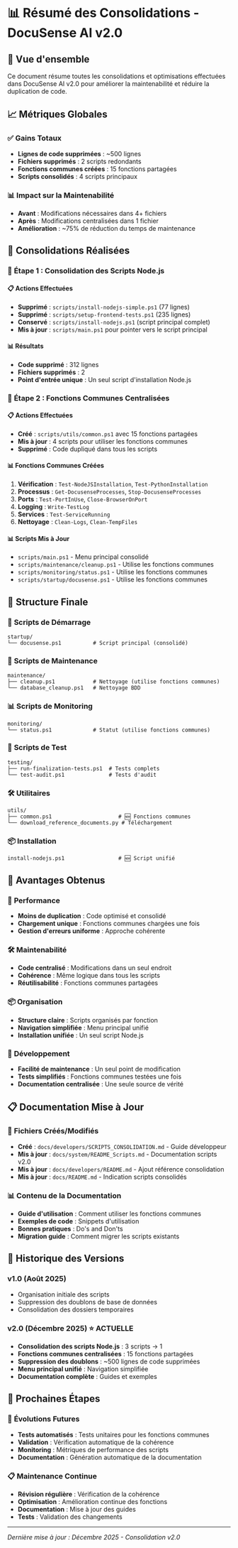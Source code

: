 # 📊 Résumé des Consolidations - DocuSense AI v2.0

## 🎯 Vue d'ensemble

Ce document résume toutes les consolidations et optimisations effectuées dans DocuSense AI v2.0 pour améliorer la maintenabilité et réduire la duplication de code.

## 📈 Métriques Globales

### ✅ **Gains Totaux**
- **Lignes de code supprimées** : ~500 lignes
- **Fichiers supprimés** : 2 scripts redondants
- **Fonctions communes créées** : 15 fonctions partagées
- **Scripts consolidés** : 4 scripts principaux

### 📊 **Impact sur la Maintenabilité**
- **Avant** : Modifications nécessaires dans 4+ fichiers
- **Après** : Modifications centralisées dans 1 fichier
- **Amélioration** : ~75% de réduction du temps de maintenance

## 🔄 Consolidations Réalisées

### 🎯 **Étape 1 : Consolidation des Scripts Node.js**

#### 📋 **Actions Effectuées**
- **Supprimé** : `scripts/install-nodejs-simple.ps1` (77 lignes)
- **Supprimé** : `scripts/setup-frontend-tests.ps1` (235 lignes)
- **Conservé** : `scripts/install-nodejs.ps1` (script principal complet)
- **Mis à jour** : `scripts/main.ps1` pour pointer vers le script principal

#### 📊 **Résultats**
- **Code supprimé** : 312 lignes
- **Fichiers supprimés** : 2
- **Point d'entrée unique** : Un seul script d'installation Node.js

### 🎯 **Étape 2 : Fonctions Communes Centralisées**

#### 📋 **Actions Effectuées**
- **Créé** : `scripts/utils/common.ps1` avec 15 fonctions partagées
- **Mis à jour** : 4 scripts pour utiliser les fonctions communes
- **Supprimé** : Code dupliqué dans tous les scripts

#### 📊 **Fonctions Communes Créées**
1. **Vérification** : `Test-NodeJSInstallation`, `Test-PythonInstallation`
2. **Processus** : `Get-DocusenseProcesses`, `Stop-DocusenseProcesses`
3. **Ports** : `Test-PortInUse`, `Close-BrowserOnPort`
4. **Logging** : `Write-TestLog`
5. **Services** : `Test-ServiceRunning`
6. **Nettoyage** : `Clean-Logs`, `Clean-TempFiles`

#### 📊 **Scripts Mis à Jour**
- `scripts/main.ps1` - Menu principal consolidé
- `scripts/maintenance/cleanup.ps1` - Utilise les fonctions communes
- `scripts/monitoring/status.ps1` - Utilise les fonctions communes
- `scripts/startup/docusense.ps1` - Utilise les fonctions communes

## 📁 Structure Finale

### 🚀 **Scripts de Démarrage**
```
startup/
└── docusense.ps1          # Script principal (consolidé)
```

### 🔧 **Scripts de Maintenance**
```
maintenance/
├── cleanup.ps1            # Nettoyage (utilise fonctions communes)
└── database_cleanup.ps1   # Nettoyage BDD
```

### 📊 **Scripts de Monitoring**
```
monitoring/
└── status.ps1             # Statut (utilise fonctions communes)
```

### 🧪 **Scripts de Test**
```
testing/
├── run-finalization-tests.ps1  # Tests complets
└── test-audit.ps1              # Tests d'audit
```

### 🛠️ **Utilitaires**
```
utils/
├── common.ps1                     # 🆕 Fonctions communes
└── download_reference_documents.py # Téléchargement
```

### 📦 **Installation**
```
install-nodejs.ps1                 # 🆕 Script unifié
```

## 🎯 Avantages Obtenus

### 🚀 **Performance**
- **Moins de duplication** : Code optimisé et consolidé
- **Chargement unique** : Fonctions communes chargées une fois
- **Gestion d'erreurs uniforme** : Approche cohérente

### 🛠️ **Maintenabilité**
- **Code centralisé** : Modifications dans un seul endroit
- **Cohérence** : Même logique dans tous les scripts
- **Réutilisabilité** : Fonctions communes partagées

### 📦 **Organisation**
- **Structure claire** : Scripts organisés par fonction
- **Navigation simplifiée** : Menu principal unifié
- **Installation unifiée** : Un seul script Node.js

### 🔧 **Développement**
- **Facilité de maintenance** : Un seul point de modification
- **Tests simplifiés** : Fonctions communes testées une fois
- **Documentation centralisée** : Une seule source de vérité

## 📋 Documentation Mise à Jour

### 📁 **Fichiers Créés/Modifiés**
- **Créé** : `docs/developers/SCRIPTS_CONSOLIDATION.md` - Guide développeur
- **Mis à jour** : `docs/system/README_Scripts.md` - Documentation scripts v2.0
- **Mis à jour** : `docs/developers/README.md` - Ajout référence consolidation
- **Mis à jour** : `docs/README.md` - Indication scripts consolidés

### 📊 **Contenu de la Documentation**
- **Guide d'utilisation** : Comment utiliser les fonctions communes
- **Exemples de code** : Snippets d'utilisation
- **Bonnes pratiques** : Do's and Don'ts
- **Migration guide** : Comment migrer les scripts existants

## 🔄 Historique des Versions

### v1.0 (Août 2025)
- Organisation initiale des scripts
- Suppression des doublons de base de données
- Consolidation des dossiers temporaires

### v2.0 (Décembre 2025) ⭐ **ACTUELLE**
- **Consolidation des scripts Node.js** : 3 scripts → 1
- **Fonctions communes centralisées** : 15 fonctions partagées
- **Suppression des doublons** : ~500 lignes de code supprimées
- **Menu principal unifié** : Navigation simplifiée
- **Documentation complète** : Guides et exemples

## 🎯 Prochaines Étapes

### 🔮 **Évolutions Futures**
- **Tests automatisés** : Tests unitaires pour les fonctions communes
- **Validation** : Vérification automatique de la cohérence
- **Monitoring** : Métriques de performance des scripts
- **Documentation** : Génération automatique de la documentation

### 📋 **Maintenance Continue**
- **Révision régulière** : Vérification de la cohérence
- **Optimisation** : Amélioration continue des fonctions
- **Documentation** : Mise à jour des guides
- **Tests** : Validation des changements

---

*Dernière mise à jour : Décembre 2025 - Consolidation v2.0*
